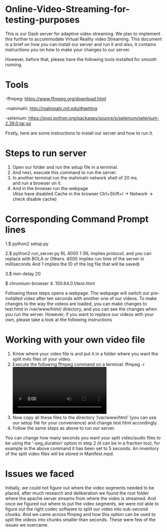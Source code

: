 # Online-Video-Streaming-for-testing-purposes

This is our Dash server for adaptive video streaming. We plan to implement this further to accommodate Virtual Reality video Streaming.  This document is a brief on how you can install our server and run it and also, it contains instructions you on how to make your changes to our server.

However, before that, please have the following tools installed for smooth running.

# Tools
-ffmpeg:         https://www.ffmpeg.org/download.html

-mahimahi:       http://mahimahi.mit.edu/#getting

-selenium:       https://pypi.python.org/packages/source/s/selenium/selenium-2.39.0.tar.gz

Firstly, here are some instructions to install our server and how to run it.

#   Steps to run server                             				                            
1. Open our folder and run the setup file in a terminal.           	     
2. And next, execute this command to run the server.                  	
3. In another terminal run the mahimahi network shell of 20 ms.    		   
and run a browser on it.                                  					    
4. And in the browser run the webpage                            			   
(Also have disabled Cache in the browser
Ctrl+Shift+I -> Network -> check disable cache)

# Corresponding Command Prompt lines
1.$ python2 setup.py

2.$ python2 run_server.py RL 4000 1
(RL implies protocol, and you can replace with BOLA or 
Others. 4000 implies run time of the server in milliseconds
And 1 implies the ID of the log file that will be saved)

3.$ mm-delay 20

$ chromium-browser
4. 100.64.0.1/test.html


Following these steps opens a webpage. The webpage will switch our pre-installed video after ten seconds with another one of our videos.
To make changes to the way the videos are loaded, you can make changes to test.html in /var/www/html/ directory, and you can see the changes when you run the server.
However, if you want to replace our videos with your own, please take a look at the following instructions

# Working with your own video file
1.    Know where your video file is and put it in a folder where you want the split m4s files of your video.
2.    Execute the following ffmpeg command on a terminal: 
ffmpeg -i <video file name> -codec copy -f dash -seg_duration 5 -use_template 1 -use_timeline 1  -init_seg_name '$RepresentationID$-init.m4s' -media_seg_name '$RepresentationID$-$Number$.m4s' Manifest.mpd  
3.    Now copy all these files to the directory ‘/var/www/html’ (you can use our setup file for your convenience) and change test.html accordingly.
4.    Follow the same steps as above to run our server.

You can change how many seconds you want your split video/audio files to be using the ‘-seg_duration’ option in step 2 (it can be in a fraction too), for example in the above command it has been set to 5 seconds. An inventory of the split video files will be stored in Manifest.mpd.


# Issues we faced

Initially, we could not figure out where the video segments needed to be placed, after much research and deliberation we found the root folder where the apache server streams from where the video is streamed. 
And once we figured out where to put the video segments, we were not able to figure out the right codec software to split our video into sub-second chunks. And we came across ffmpeg and how this option can be used to split the videos into chunks smaller than seconds.
These were few of the issues we overcame.
